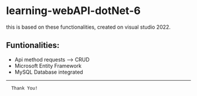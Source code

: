 # learning-webAPI-dotNet-6

this is based on these functionalities, created on visual studio  2022.

Funtionalities:
--------------------------

- Api method requests --> CRUD
- Microsoft Entity Framework
- MySQL Database integrated
---------------------------

      Thank You!
